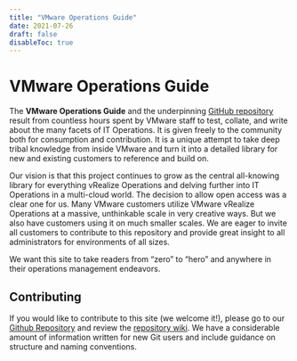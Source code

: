 ```yaml
---
title: "VMware Operations Guide"
date: 2021-07-26
draft: false
disableToc: true
---
```


# VMware Operations Guide

The __VMware Operations Guide__ and the underpinning [GitHub repository](https://github.com/TheNewStellW/vmware-operations-guide) result from countless hours spent by VMware staff to test, collate, and write about the many facets of IT Operations. It is given freely to the community both for consumption and contribution. It is a unique attempt to take deep tribal knowledge from inside VMware and turn it into a detailed library for new and existing customers to reference and build on.

Our vision is that this project continues to grow as the central all-knowing library for everything vRealize Operations and delving further into IT Operations in a multi-cloud world. The decision to allow open access was a clear one for us. Many VMware customers utilize VMware vRealize Operations at a massive, unthinkable scale in very creative ways. But we also have customers using it on much smaller scales. We are eager to invite all customers to contribute to this repository and provide great insight to all administrators for environments of all sizes.

We want this site to take readers from “zero” to “hero” and anywhere in their operations management endeavors.

## Contributing

If you would like to contribute to this site (we welcome it!), please go to our [Github Repository](https://github.com/TheNewStellW/vmware-operations-guide) and review the [repository wiki](https://github.com/TheNewStellW/vmware-operations-guide/wiki). We have a considerable amount of information written for new Git users and include guidance on structure and naming conventions.
